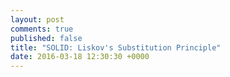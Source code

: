 ```yaml
---
layout: post
comments: true
published: false
title: "SOLID: Liskov's Substitution Principle"
date: 2016-03-18 12:30:30 +0000
---
```

